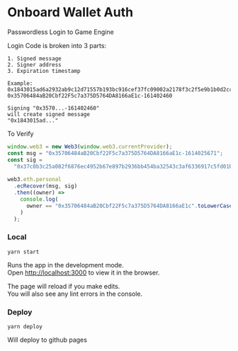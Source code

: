 # Onboard Wallet Auth

Passwordless Login to Game Engine

Login Code is broken into 3 parts:

```
1. Signed message
2. Signer address
3. Expiration timestamp

Example: 0x1843015ad6a2932ab9c12d71557b193bc916cef37fc09002a2178f3c2f5e9b1b0d2cc2ac580fa0c5895dbd8ac357e22d3c4917a01365dbae14805f9fb6b2b9be1b-0x35706484aB20Cbf22F5c7a375D5764DA8166aE1c-161402460

Signing "0x3570...-161402460"
will create signed message
"0x1843015ad..."
```

To Verify

```javascript
window.web3 = new Web3(window.web3.currentProvider);
const msg = "0x35706484aB20Cbf22F5c7a375D5764DA8166aE1c-1614025671";
const sig =
  "0x37c0b3c25a082f6876ec4952b67e897b2936bb454ba32543c3af6336917c5fd01b7bf70e2dbad52d4dc28006e88a0151e007d727c44a629a8ac8792aef53d9551c";
  
web3.eth.personal
  .ecRecover(msg, sig)
  .then((owner) =>
    console.log(
      owner == "0x35706484aB20Cbf22F5c7a375D5764DA8166aE1c".toLowerCase()
    )
  );
```

### Local

`yarn start`

Runs the app in the development mode.\
Open [http://localhost:3000](http://localhost:3000) to view it in the browser.

The page will reload if you make edits.\
You will also see any lint errors in the console.

### Deploy

`yarn deploy`

Will deploy to github pages

